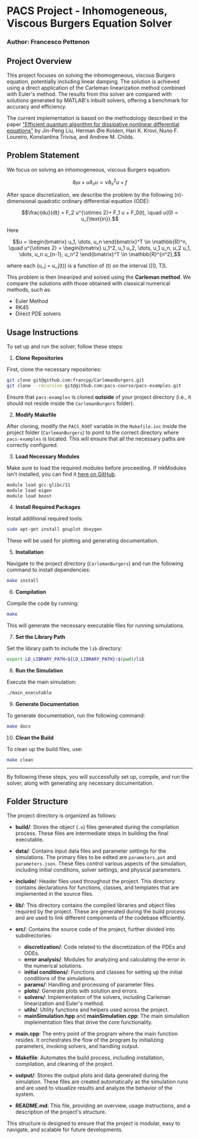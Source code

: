 # PACS Project - Inhomogeneous, Viscous Burgers Equation Solver

### Author: Francesco Pettenon

## Project Overview

This project focuses on solving the inhomogeneous, viscous Burgers equation, potentially including linear damping. The solution is achieved using a direct application of the Carleman linearization method combined with Euler's method. The results from this solver are compared with solutions generated by MATLAB's inbuilt solvers, offering a benchmark for accuracy and efficiency.

The current implementation is based on the methodology described in the paper ["Efficient quantum algorithm for dissipative nonlinear differential equations"](https://arxiv.org/abs/2011.03185) by Jin-Peng Liu, Herman Øie Kolden, Hari K. Krovi, Nuno F. Loureiro, Konstantina Trivisa, and Andrew M. Childs.

## Problem Statement

We focus on solving an inhomogeneous, viscous Burgers equation:

```math
\partial_t u + u \partial_x u = \nu \partial_x^2 u + f
```

After space discretization, we describe the problem by the following \(n\)-dimensional quadratic ordinary differential equation (ODE):

```math
\frac{du}{dt} = F_2 u^{\otimes 2}+ F_1 u + F_0(t), \quad u(0) = u_{\text{in}}.
```

Here

```math
u = \begin{bmatrix} u_1, \dots, u_n \end{bmatrix}^T \in \mathbb{R}^n, \quad u^{\otimes 2} = \begin{bmatrix} u_1^2, u_1 u_2, \dots, u_1 u_n, u_2 u_1, \dots, u_n u_{n-1}, u_n^2 \end{bmatrix}^T \in \mathbb{R}^{n^2},
```

where each \(u_j = u_j(t)\) is a function of \(t\) on the interval \([0, T]\).

This problem is then linearized and solved using the **Carleman method**. We compare the solutions with those obtained with classical numerical methods, such as:

- Euler Method
- RK45
- Direct PDE solvers

## Usage Instructions

To set up and run the solver, follow these steps:

1. **Clone Repositories**

First, clone the necessary repositories:

```bash
git clone git@github.com:francpp/CarlemanBurgers.git
git clone --recursive git@github.com:pacs-course/pacs-examples.git
```

Ensure that `pacs-examples` is cloned **outside** of your project directory (i.e., it should not reside inside the `CarlemanBurgers` folder).

2. **Modify Makefile**

After cloning, modify the `PACS_ROOT` variable in the `Makefile.inc` inside the project folder (`CarlemanBurgers`) to point to the correct directory where `pacs-examples` is located. This will ensure that all the necessary paths are correctly configured.

3. **Load Necessary Modules**

Make sure to load the required modules before proceeding. If mkModules isn't installed, you can find it [here on GitHub](https://github.com/pcafrica/mk).

```bash
module load gcc-glibc/11
module load eigen
module load boost
```

4. **Install Required Packages**

Install additional required tools:

```bash
sudo apt-get install gnuplot doxygen
```

These will be used for plotting and generating documentation.

5. **Installation**

Navigate to the project directory (`CarlemanBurgers`) and run the following command to install dependencies:

```bash
make install
```

6. **Compilation**

Compile the code by running:

```bash
make
```

This will generate the necessary executable files for running simulations.

7. **Set the Library Path**

Set the library path to include the `lib` directory:

```bash
export LD_LIBRARY_PATH=${LD_LIBRARY_PATH}:$(pwd)/lib
```

8. **Run the Simulation**

Execute the main simulation:

```bash
./main_executable
```

9. **Generate Documentation**

To generate documentation, run the following command:

```bash
make docs
```

10. **Clean the Build**

To clean up the build files, use:

```bash
make clean
```

---

By following these steps, you will successfully set up, compile, and run the solver, along with generating any necessary documentation.


## Folder Structure

The project directory is organized as follows:

- **build/**: Stores the object (`.o`) files generated during the compilation process. These files are intermediate steps in building the final executable.

- **data/**: Contains input data files and parameter settings for the simulations. The primary files to be edited are `parameters.pot` and `parameters.json`. These files control various aspects of the simulation, including initial conditions, solver settings, and physical parameters.

- **include/**: Header files used throughout the project. This directory contains declarations for functions, classes, and templates that are implemented in the source files.

- **lib/**: This directory contains the compiled libraries and object files required by the project. These are generated during the build process and are used to link different components of the codebase efficiently.

- **src/**: Contains the source code of the project, further divided into subdirectories:
  - **discretization/**: Code related to the discretization of the PDEs and ODEs.
  - **error analysis/**: Modules for analyzing and calculating the error in the numerical solutions.
  - **initial conditions/**: Functions and classes for setting up the initial conditions of the simulations.
  - **params/**: Handling and processing of parameter files.
  - **plots/**: Generate plots with solution and errors.
  - **solvers/**: Implementation of the solvers, including Carleman linearization and Euler's method.
  - **utils/**: Utility functions and helpers used across the project.
  - **mainSimulation.hpp** and **mainSimulation.cpp**: The main simulation implementation files that drive the core functionality.

- **main.cpp**: The entry point of the program where the main function resides. It orchestrates the flow of the program by initializing parameters, invoking solvers, and handling output.

- **Makefile**: Automates the build process, including installation, compilation, and cleaning of the project.

- **output/**: Stores the output plots and data generated during the simulation. These files are created automatically as the simulation runs and are used to visualize results and analyze the behavior of the system.

- **README.md**: This file, providing an overview, usage instructions, and a description of the project's structure.

This structure is designed to ensure that the project is modular, easy to navigate, and scalable for future developments.

